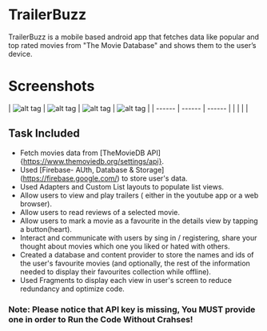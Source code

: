 # **TrailerBuzz**
TrailerBuzz is a mobile based android app that fetches data like popular and top rated movies from "The Movie Database" and shows them to the user’s device.

# **Screenshots**
| ![alt tag](https://user-images.githubusercontent.com/21064334/33891105-062a8f2e-df7b-11e7-90b6-ebc9cff00ae1.png) | ![alt tag](https://user-images.githubusercontent.com/21064334/33891106-0659db94-df7b-11e7-9750-d14f5059bfb9.png) | ![alt tag](https://user-images.githubusercontent.com/21064334/33891107-0688bfea-df7b-11e7-8c69-a46b764a462d.png) | ![alt tag](https://user-images.githubusercontent.com/21064334/33891101-05355fc2-df7b-11e7-8ae2-5cf38af95891.png) |
| ------ | ------ | ------ |
|  |  |  |


## Task Included
* Fetch movies data from [TheMovieDB API] {https://www.themoviedb.org/settings/api}.
* Used [Firebase- AUth, Database & Storage] (https://firebase.google.com/) to store user's data.
* Used Adapters and Custom List layouts to populate list views.
* Allow users to view and play trailers ( either in the youtube app or a web browser).
* Allow users to read reviews of a selected movie.
* Allow users to mark a movie as a favourite in the details view by tapping a button(heart).
* Interact and communicate with users by sing in / registering, share your thought about movies which one you liked or hated with others. 
* Created a database and content provider to store the names and ids of the user's favourite movies (and optionally, the rest of the information needed to display their favourites collection while offline).
* Used Fragments to display each view in user's screen to reduce redundancy and optimize code.


### Note: Please notice that API key is missing, You MUST provide one in order to Run the Code Without Crahses!
